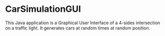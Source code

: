 # CarSimulationGUI

This Java application is a Graphical User Interface of a 4-sides intersection on a traffic light. It generates cars at random times at random position.
